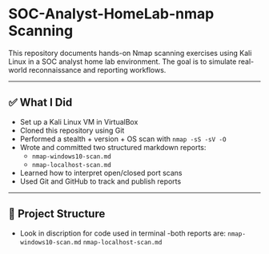 # SOC-Analyst-HomeLab-nmap Scanning

This repository documents hands-on Nmap scanning exercises using Kali Linux in a SOC analyst home lab environment. The goal is to simulate real-world reconnaissance and reporting workflows.

---

## ✅ What I Did

- Set up a Kali Linux VM in VirtualBox
- Cloned this repository using Git
- Performed a stealth + version + OS scan with `nmap -sS -sV -O`
- Wrote and committed two structured markdown reports:
  - `nmap-windows10-scan.md`
  - `nmap-localhost-scan.md`
- Learned how to interpret open/closed port scans
- Used Git and GitHub to track and publish reports

---

## 📁 Project Structure
- Look in discription for code used in terminal 
-both reports are:
`nmap-windows10-scan.md`
`nmap-localhost-scan.md`
